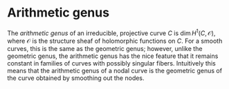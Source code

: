 # Arithmetic genus

The *arithmetic genus* of an irreducible, projective curve $C$ is $\dim H^1(C, \mathcal O)$, where $\mathcal O$ is the structure sheaf of holomorphic functions on $C$. For a smooth curves, this is the same as the geometric genus; however, unlike the geometric genus, the arithmetic genus has the nice feature that it remains constant in families of curves with possibly singular fibers. Intuitively this means that the arithmetic genus of a nodal curve is the geometric genus of the curve obtained by smoothing out the nodes.